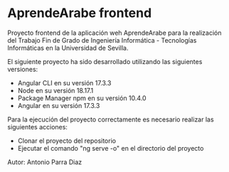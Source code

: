 # AprendeArabe frontend

Proyecto frontend de la aplicación weh AprendeArabe para la realización del Trabajo Fin de Grado de Ingeniería Informática - Tecnologías Informáticas en la Universidad de Sevilla.

El siguiente proyecto ha sido desarrollado utilizando las siguientes versiones:
- Angular CLI en su versión 17.3.3
- Node en su versión 18.17.1
- Package Manager npm en su versión 10.4.0 
- Angular en su versión 17.3.3

Para la ejecución del proyecto correctamente es necesario realizar las siguientes acciones:
- Clonar el proyecto del repositorio
- Ejecutar el comando "ng serve -o" en el directorio del proyecto 

Autor: Antonio Parra Diaz